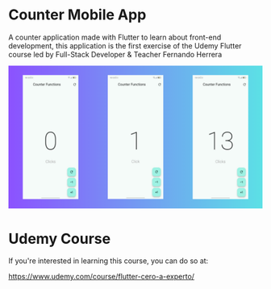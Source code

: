 # Counter Mobile App
A counter application made with Flutter to learn about front-end development, this application is the first exercise of the Udemy Flutter course led by Full-Stack Developer & Teacher Fernando Herrera

![App Screenshot](Final_Counter_Mobile_App_Screenshot.png)



# Udemy Course
If you're interested in learning this course, you can do so at:

https://www.udemy.com/course/flutter-cero-a-experto/

